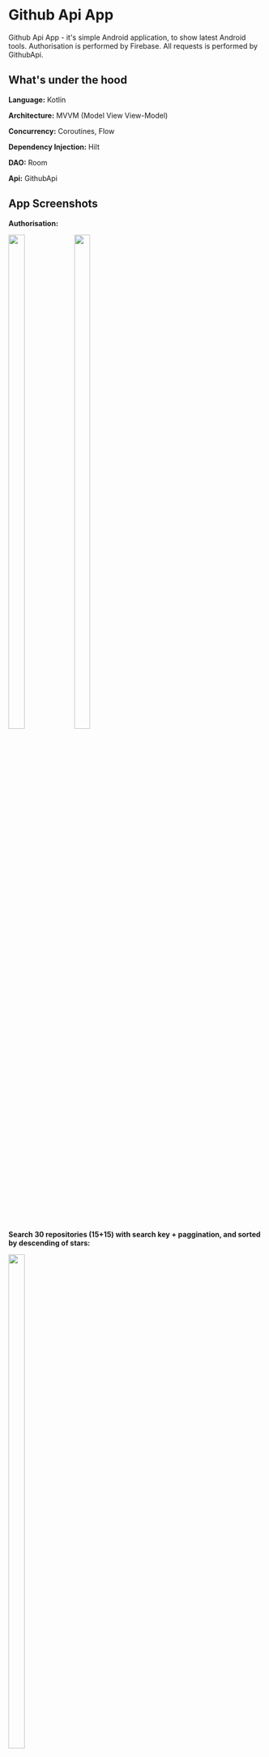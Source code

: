 # Github Api App
Github Api App - it's simple Android application, to show latest Android tools. Authorisation is performed by Firebase. All requests is performed by GithubApi.

## What's under the hood

**Language:** Kotlin

**Architecture:** MVVM (Model View View-Model)

**Concurrency:** Coroutines, Flow

**Dependency Injection:** Hilt

**DAO:** Room

**Api:** GithubApi

## App Screenshots
**Authorisation:**

<img src="https://user-images.githubusercontent.com/41620144/179197516-a4171509-8561-4ad3-b1cf-91b7ea7c4a76.png" width="25%" height="50%"> <img src="https://user-images.githubusercontent.com/41620144/179197564-85b9b755-36d0-42b7-818f-f6722460a6d3.png" width="25%" height="50%">

**Search 30 repositories (15+15) with search key + paggination, and sorted by descending of stars:**

<img src="https://user-images.githubusercontent.com/41620144/179197700-719722ee-7477-4e2a-ace9-d759e1317a93.png" width="25%" height="50%">

**See latests 20 searched repositories(can be viewed without Internet connection):**

<img src="https://user-images.githubusercontent.com/41620144/179197748-c2ba591d-ffd0-4f4e-bea8-b4cf65e6cdd8.png" width="25%" height="50%">

**Open repository page when cliking on element in list:**

<img src="https://user-images.githubusercontent.com/41620144/179201345-e520a298-3433-4137-8f5b-acf8ada0cfcd.png" width="25%" height="50%"> <img src="https://user-images.githubusercontent.com/41620144/179201365-c38793b9-8d6a-4dd1-ace3-d86a628822cf.png" width="25%" height="50%"> 

## Project Structure

com/example/headwaytestapp # Root Package
    .
    ├── authorization_view # All files related to Authorization View(Fragment, ViewModel, StateManager)
    |
    ├── dao                # DAO related files
    | 
    ├── di                 # DI related files
    |
    ├── latest_search_view # All files related to Latest Search View(Fragment, ViewModel)
    |
    ├── network            # All files related to Network
    |
    ├── repository         # Main Repository file
    |
    └── show_repos_view    # All files related to Repositories List View(Fragment, ViewModel, StateManager)

**To Dos:** Tests



## What were the requirements

**Завдання:**

Написати додаток, що шукає репозиторії за назвою, використовуючи **[GitHub API](https://docs.github.com/en/free-pro-team@latest/rest)**.

**Вимоги:**

- Пошук результатів доступний тільки після авторизації. Авторизація через обліковий запис GitHub;
- Результат пошуку має містити 30 елементів (використовувати 2 паралельні потоки, перші 15 елементів результату з 1 потоку і наступні 15 елементів з 2 потоку);
- Зробити пагінацію для підвантаження наступних результатів (використовуючи той самий підхід);
- Під час пошуку екран не має блокуватися (можна проскролювати результати пошуку);
- Репозиторії мають бути відсортованими за кількістю зірок;
- Під час натискання на назву відкривається браузер з інформацією про репозиторій, а сам елемент позначається як переглянутий;
- Додати екран з історією переглядів репозиторіїв. Історія має містити останні 20 переглянутих елементів. Має працювати оффлайн.
